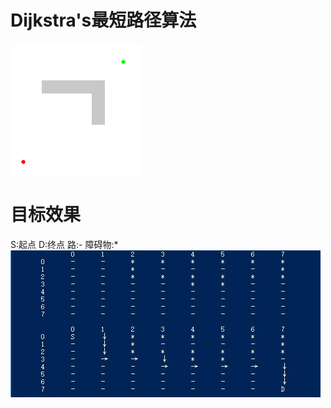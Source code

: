 # Dijkstra's最短路径算法
![Dijkstras](./img/Dijkstras_progress_animation.gif)

# 目标效果
S:起点 D:终点 路:- 障碍物:*
![target](./img/target.jpg)
